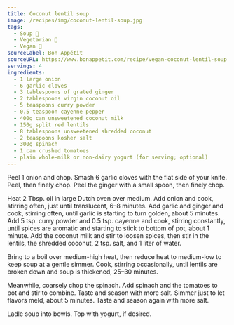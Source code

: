 ```yaml
---
title: Coconut lentil soup
image: /recipes/img/coconut-lentil-soup.jpg
tags:
  - Soup 🥣
  - Vegetarian 🌿
  - Vegan 🌱
sourceLabel: Bon Appétit
sourceURL: https://www.bonappetit.com/recipe/vegan-coconut-lentil-soup
servings: 4
ingredients:
  - 1 large onion
  - 6 garlic cloves
  - 3 tablespoons of grated ginger
  - 2 tablespoons virgin coconut oil
  - 5 teaspoons curry powder
  - 0.5 teaspoon cayenne pepper
  - 400g can unsweetened coconut milk
  - 150g split red lentils
  - 8 tablespoons unsweetened shredded coconut
  - 2 teaspoons kosher salt
  - 300g spinach
  - 1 can crushed tomatoes
  - plain whole-milk or non-dairy yogurt (for serving; optional)
---
```


Peel 1 onion and chop. Smash 6 garlic cloves with the flat side of your knife. Peel, then finely chop. Peel the ginger with a small spoon, then finely chop.

Heat 2 Tbsp. oil in large Dutch oven over medium. Add onion and cook, stirring often, just until translucent, 6–8 minutes. Add garlic and ginger and cook, stirring often, until garlic is starting to turn golden, about 5 minutes. Add 5 tsp. curry powder and 0.5 tsp. cayenne and cook, stirring constantly, until spices are aromatic and starting to stick to bottom of pot, about 1 minute. Add the coconut milk and stir to loosen spices, then stir in the lentils, the shredded coconut, 2 tsp. salt, and 1 liter of water.

Bring to a boil over medium-high heat, then reduce heat to medium-low to keep soup at a gentle simmer. Cook, stirring occasionally, until lentils are broken down and soup is thickened, 25–30 minutes.

Meanwhile, coarsely chop the spinach. Add spinach and the tomatoes to pot and stir to combine. Taste and season with more salt. Simmer just to let flavors meld, about 5 minutes. Taste and season again with more salt.

Ladle soup into bowls. Top with yogurt, if desired.

